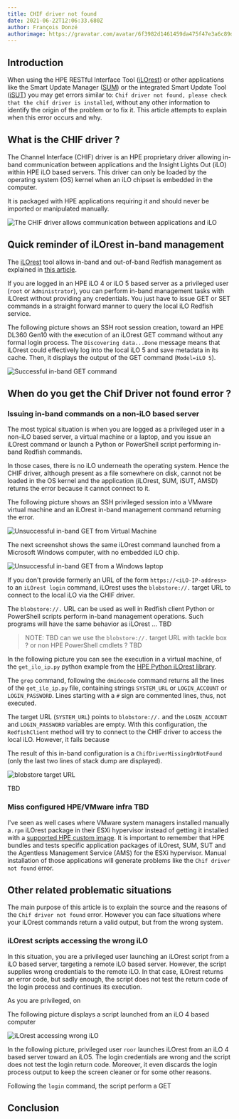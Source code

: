 ```yaml
---
title: CHIF driver not found
date: 2021-06-22T12:06:33.680Z
author: François Donzé
authorimage: https://gravatar.com/avatar/6f3982d1461459da475f47e3a6c89d1d?s=192
---
```

## Introduction

When using the HPE RESTful Interface Tool ([iLOrest](http://hpe.com/info/resttool)) or other applications like the Smart Update Manager ([SUM](https://www.hpe.com/us/en/servers/smart-update.html)) or the integrated Smart Update Tool ([iSUT](https://support.hpe.com/hpesc/public/docDisplay?docLocale=en_US&docId=emr_na-a00068223en_us)) you may get errors similar to: `Chif driver not found, please check that the chif driver is installed`, without any other information to identify the origin of the problem or to fix it. This article attempts to explain when this error occurs and why.

## What is the CHIF driver ?

The Channel Interface (CHIF) driver is an HPE proprietary driver allowing  in-band communication between applications and the Insight Lights Out (iLO) within HPE iLO based servers. This driver can only be loaded by the operating system (OS) kernel when an iLO chipset is embedded in the computer.

It is packaged with HPE applications requiring it and should never be imported or manipulated manually.

![The CHIF driver allows communication between applications and iLO](/img/chifdriver.png "The CHIF driver allows communication between applications and iLO")

## Quick reminder of iLOrest in-band management

The [iLOrest](http://hpe.com/info/resttool) tool allows in-band and out-of-band Redfish management as explained in [this article](https://developer.hpe.com/blog/managing-ilo-sessions-with-redfish/).

If you are logged in an HPE iLO 4 or iLO 5 based server as a privileged user (`root` or `Administrator`), you can perform in-band management tasks with iLOrest without providing any credentials. You just have to issue GET or SET commands in a straight forward manner to query the local iLO Redfish service.

The following picture shows an SSH root session creation, toward an HPE DL360 Gen10 with the execution of an iLOrest GET command without any formal login process. The `Discovering data...Done` message means that iLOrest could effectively log into the local iLO 5 and save metadata in its cache. Then, it displays the output of the GET command (`Model=iLO 5`).

![Successful in-band GET command](/img/successfulinbandget.png "Successful in-band GET command")


## When do you get the Chif Driver not found error ?

### Issuing in-band commands on a non-iLO based server

The most typical situation is when you are logged as a privileged user in a non-iLO based server, a virtual machine or a laptop, and you issue an iLOrest command or launch a Python or PowerShell script performing in-band Redfish commands.

In those cases, there is no iLO underneath the operating system. Hence the CHIF driver, although present as a file somewhere on disk, cannot not be loaded in the OS kernel and the application (iLOrest, SUM, iSUT, AMSD) returns the error because it cannot connect to it.

The following picture shows an SSH privileged session into a VMware virtual machine and an iLOrest in-band management command returning the error. 

![Unsuccessful in-band GET from Virtual Machine](/img/unsuccessfulinbandgetinvm.png "Unsuccessful in-band GET from Virtual Machine")

The next screenshot shows the same iLOrest command launched from a Microsoft Windows computer, with no embedded iLO chip.

![Unsuccessful in-band GET from a Windows laptop](/img/unsuccessfulinbandgetinwinlaptop.png "Unsuccessful in-band GET from a Windows laptop")

If you don't provide formerly an URL of the form `https://<iLO-IP-address>` to an `iLOrest login` command, iLOrest uses the `blobstore://.` target URL to connect to the local iLO via the CHIF driver.



The `blobstore://.` URL can be used as well in Redfish client Python or PowerShell scripts  perform in-band management operations. Such programs will have the same behavior as iLOrest ... TBD 

> NOTE: TBD can we use the `blobstore://.` target URL with tackle box ? or non HPE PowerShell cmdlets ? TBD

In the following picture you can see the execution in a virtual machine, of the `get_ilo_ip.py` python example from the [HPE Python iLOrest library](https://github.com/HewlettPackard/python-ilorest-library/blob/master/examples/Redfish/get_ilo_ip.py).

The `grep` command, following the `dmidecode` command returns all the lines of the `get_ilo_ip.py` file, containing strings `SYSTEM_URL` or `LOGIN_ACCOUNT` or `LOGIN_PASSWORD`. Lines starting with a `#` sign are commented lines, thus, not executed.

The target URL (`SYSTEM_URL`) points to `blobstore://.` and the `LOGIN_ACCOUNT` and `LOGIN_PASSWORD` variables are empty. With this configuration, the `RedfishClient` method will try to connect to the CHIF driver to access the local iLO. However, it fails because 

The result of this in-band configuration is a `ChifDriverMissingOrNotFound` (only the last two lines of stack dump are displayed).

![blobstore target URL](/img/blobstoretarget.png "blobstore target URL")



TBD

### Miss configured HPE/VMware infra TBD

I've seen as well cases where VMware system managers installed manually a`.rpm` iLOrest package in their ESXi hypervisor instead of getting it installed with a [supported HPE custom image](https://vibsdepot.hpe.com/). It is important to remember that HPE bundles and tests specific application packages of iLOrest, SUM, SUT and the Agentless Management Service (AMS) for the ESXi hypervisor. Manual installation of those applications will generate problems like the `Chif driver not found` error.

## Other related problematic situations

The main purpose of this article is to explain the source and the reasons of the `Chif driver not found` error. However you can face situations where your iLOrest commands return a valid output, but from the wrong system. 

### iLOrest scripts accessing the wrong iLO

In this situation, you are a privileged user launching an iLOrest script from a iLO based server, targeting a remote iLO based server. However, the script supplies wrong credentials to the remote iLO. In that case, iLOrest returns an error code, but sadly enough, the script does not test the return code of the login process and continues its execution. 

As you are privileged, on 

The following picture displays a script launched from an iLO 4 based computer 

![iLOrest accessing wrong iLO](/img/wrongchif.png "iLOrest accessing wrong iLO")

In the following picture, privileged user `roor` launches iLOrest from an iLO 4 based server toward an iLO5. The login credentials are wrong and the script does not test the login return code. Moreover, it even discards the login process output to keep the screen cleaner or for some other reasons.

Following the `login` command, the script perform a GET 

## Conclusion
